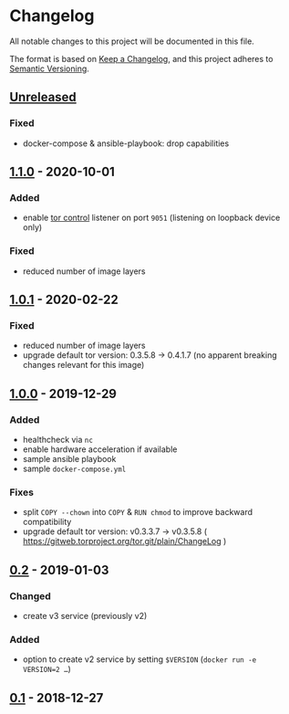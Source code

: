 # Changelog
All notable changes to this project will be documented in this file.

The format is based on [Keep a Changelog](https://keepachangelog.com/en/1.0.0/),
and this project adheres to [Semantic Versioning](https://semver.org/spec/v2.0.0.html).

## [Unreleased]
### Fixed
- docker-compose & ansible-playbook: drop capabilities

## [1.1.0] - 2020-10-01
### Added
- enable [tor control](https://gitweb.torproject.org/torspec.git/tree/control-spec.txt)
  listener on port `9051`
  (listening on loopback device only)

### Fixed
- reduced number of image layers

## [1.0.1] - 2020-02-22
### Fixed
- reduced number of image layers
- upgrade default tor version: 0.3.5.8 -> 0.4.1.7
  (no apparent breaking changes relevant for this image)

## [1.0.0] - 2019-12-29
### Added
- healthcheck via `nc`
- enable hardware acceleration if available
- sample ansible playbook
- sample `docker-compose.yml`

### Fixes
- split `COPY --chown` into `COPY` & `RUN chmod`
  to improve backward compatibility
- upgrade default tor version: v0.3.3.7 -> v0.3.5.8
  ( https://gitweb.torproject.org/tor.git/plain/ChangeLog )

## [0.2] - 2019-01-03
### Changed
- create v3 service (previously v2)

### Added
- option to create v2 service by setting `$VERSION`
  (`docker run -e VERSION=2 …`)

## [0.1] - 2018-12-27

[Unreleased]: https://github.com/fphammerle/docker-onion-service/compare/v1.1.0...HEAD
[1.1.0]: https://github.com/fphammerle/docker-onion-service/compare/v1.0.1...v1.1.0
[1.0.1]: https://github.com/fphammerle/docker-onion-service/compare/v1.0.0...v1.0.1
[1.0.0]: https://github.com/fphammerle/docker-onion-service/compare/0.2-tor0.3.3.7-amd64...v1.0.0
[0.2]: https://github.com/fphammerle/docker-onion-service/compare/0.1-tor0.3.3.7-amd64...0.2-tor0.3.3.7-amd64
[0.1]: https://github.com/fphammerle/docker-onion-service/tree/0.1-tor0.3.3.7-amd64
